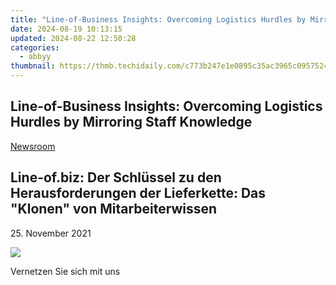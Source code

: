 ```yaml
---
title: "Line-of-Business Insights: Overcoming Logistics Hurdles by Mirroring Staff Knowledge"
date: 2024-08-19 10:13:15
updated: 2024-08-22 12:50:28
categories:
  - abbyy
thumbnail: https://thmb.techidaily.com/c773b247e1e0895c35ac3965c0957524900af663f812d6e184693495dab0728b.jpg
---
```


## Line-of-Business Insights: Overcoming Logistics Hurdles by Mirroring Staff Knowledge

[Newsroom](https://tools.techidaily.com/abbyy/products/)

## Line-of.biz: Der Schlüssel zu den Herausforderungen der Lieferkette: Das "Klonen" von Mitarbeiterwissen

25\. November 2021

![](https://content.abbyy.com/-/media/project/abbyy/abbyy/branchtemplates/shutterstock_1272462163_1296-x-729.jpg?h=729&iar=0&w=1296)

Vernetzen Sie sich mit uns

<ins class="adsbygoogle"
     style="display:block"
     data-ad-format="autorelaxed"
     data-ad-client="ca-pub-7571918770474297"
     data-ad-slot="1223367746"></ins>



<ins class="adsbygoogle"
     style="display:block"
     data-ad-client="ca-pub-7571918770474297"
     data-ad-slot="8358498916"
     data-ad-format="auto"
     data-full-width-responsive="true"></ins>
